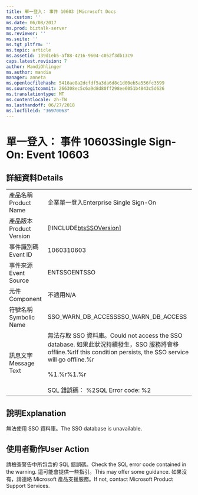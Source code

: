 ```yaml
---
title: 單一登入： 事件 10603 |Microsoft Docs
ms.custom: ''
ms.date: 06/08/2017
ms.prod: biztalk-server
ms.reviewer: ''
ms.suite: ''
ms.tgt_pltfrm: ''
ms.topic: article
ms.assetid: 139d1eb5-af88-4216-9604-c052f3db13c9
caps.latest.revision: 7
author: MandiOhlinger
ms.author: mandia
manager: anneta
ms.openlocfilehash: 5416ae8a2dcfdf5a3da6d8c1d00eb5a556fc3599
ms.sourcegitcommit: 266308ec5c6a9d8d80ff298ee6051b4843c5d626
ms.translationtype: MT
ms.contentlocale: zh-TW
ms.lasthandoff: 06/27/2018
ms.locfileid: "36970063"
---
```

# <a name="single-sign-on-event-10603"></a><span data-ttu-id="cd7a6-102">單一登入： 事件 10603</span><span class="sxs-lookup"><span data-stu-id="cd7a6-102">Single Sign-On: Event 10603</span></span>
## <a name="details"></a><span data-ttu-id="cd7a6-103">詳細資料</span><span class="sxs-lookup"><span data-stu-id="cd7a6-103">Details</span></span>  
  
|                 |                                                                                                                                                    |
|-----------------|----------------------------------------------------------------------------------------------------------------------------------------------------|
|  <span data-ttu-id="cd7a6-104">產品名稱</span><span class="sxs-lookup"><span data-stu-id="cd7a6-104">Product Name</span></span>   |                                                             <span data-ttu-id="cd7a6-105">企業單一登入</span><span class="sxs-lookup"><span data-stu-id="cd7a6-105">Enterprise Single Sign-On</span></span>                                                              |
| <span data-ttu-id="cd7a6-106">產品版本</span><span class="sxs-lookup"><span data-stu-id="cd7a6-106">Product Version</span></span> |                                             [!INCLUDE[btsSSOVersion](../includes/btsssoversion-md.md)]                                             |
|    <span data-ttu-id="cd7a6-107">事件識別碼</span><span class="sxs-lookup"><span data-stu-id="cd7a6-107">Event ID</span></span>     |                                                                       <span data-ttu-id="cd7a6-108">10603</span><span class="sxs-lookup"><span data-stu-id="cd7a6-108">10603</span></span>                                                                        |
|  <span data-ttu-id="cd7a6-109">事件來源</span><span class="sxs-lookup"><span data-stu-id="cd7a6-109">Event Source</span></span>   |                                                                       <span data-ttu-id="cd7a6-110">ENTSSO</span><span class="sxs-lookup"><span data-stu-id="cd7a6-110">ENTSSO</span></span>                                                                       |
|    <span data-ttu-id="cd7a6-111">元件</span><span class="sxs-lookup"><span data-stu-id="cd7a6-111">Component</span></span>    |                                                                        <span data-ttu-id="cd7a6-112">不適用</span><span class="sxs-lookup"><span data-stu-id="cd7a6-112">N/A</span></span>                                                                         |
|  <span data-ttu-id="cd7a6-113">符號名稱</span><span class="sxs-lookup"><span data-stu-id="cd7a6-113">Symbolic Name</span></span>  |                                                                 <span data-ttu-id="cd7a6-114">SSO_WARN_DB_ACCESS</span><span class="sxs-lookup"><span data-stu-id="cd7a6-114">SSO_WARN_DB_ACCESS</span></span>                                                                 |
|  <span data-ttu-id="cd7a6-115">訊息文字</span><span class="sxs-lookup"><span data-stu-id="cd7a6-115">Message Text</span></span>   | <span data-ttu-id="cd7a6-116">無法存取 SSO 資料庫。</span><span class="sxs-lookup"><span data-stu-id="cd7a6-116">Could not access the SSO database.</span></span> <span data-ttu-id="cd7a6-117">如果此狀況持續發生，SSO 服務將會移 offline.%r</span><span class="sxs-lookup"><span data-stu-id="cd7a6-117">If this condition persists, the SSO service will go offline.%r</span></span><br /><br /> <span data-ttu-id="cd7a6-118">%1.%r</span><span class="sxs-lookup"><span data-stu-id="cd7a6-118">%1.%r</span></span><br /><br /> <span data-ttu-id="cd7a6-119">SQL 錯誤碼： %2</span><span class="sxs-lookup"><span data-stu-id="cd7a6-119">SQL Error code: %2</span></span> |
  
## <a name="explanation"></a><span data-ttu-id="cd7a6-120">說明</span><span class="sxs-lookup"><span data-stu-id="cd7a6-120">Explanation</span></span>  
 <span data-ttu-id="cd7a6-121">無法使用 SSO 資料庫。</span><span class="sxs-lookup"><span data-stu-id="cd7a6-121">The SSO database is unavailable.</span></span>  
  
## <a name="user-action"></a><span data-ttu-id="cd7a6-122">使用者動作</span><span class="sxs-lookup"><span data-stu-id="cd7a6-122">User Action</span></span>  
 <span data-ttu-id="cd7a6-123">請檢查警告中所包含的 SQL 錯誤碼。</span><span class="sxs-lookup"><span data-stu-id="cd7a6-123">Check the SQL error code contained in the warning.</span></span> <span data-ttu-id="cd7a6-124">這可能會提供一些指引。</span><span class="sxs-lookup"><span data-stu-id="cd7a6-124">This may offer some guidance.</span></span> <span data-ttu-id="cd7a6-125">如果沒有，請連絡 Microsoft 產品支援服務。</span><span class="sxs-lookup"><span data-stu-id="cd7a6-125">If not, contact Microsoft Product Support Services.</span></span>